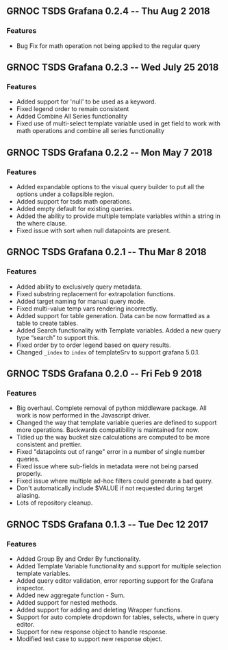 ## GRNOC TSDS Grafana 0.2.4 -- Thu Aug 2 2018

### Features

* Bug Fix for math operation not being applied to the regular query

## GRNOC TSDS Grafana 0.2.3 -- Wed July 25 2018

### Features

* Added support for 'null' to be used as a keyword.
* Fixed legend order to remain consistent
* Added Combine All Series functionality
* Fixed use of multi-select template variable used in get field to work with math operations and combine all series functionality

## GRNOC TSDS Grafana 0.2.2 -- Mon May 7 2018

### Features

* Added expandable options to the visual query builder to put all the options under a collapsible region.
* Added support for tsds math operations.
* Added empty default for existing queries.
* Added the ability to provide multiple template variables within a string in the where clause. 
* Fixed issue with sort when null datapoints are present.

## GRNOC TSDS Grafana 0.2.1 -- Thu Mar 8 2018

### Features

* Added ability to exclusively query metadata.
* Fixed substring replacement for extrapolation functions.
* Added target naming for manual query mode.
* Fixed multi-value temp vars rendering incorrectly.
* Added support for table generation. Data can be now formatted as a table to create tables.  
* Added Search functionality with Template variables. Added a new query type “search” to support this.
* Fixed order by to order legend based on query results.
* Changed `_index` to `index` of templateSrv to support grafana 5.0.1.

## GRNOC TSDS Grafana 0.2.0 -- Fri Feb 9 2018

### Features

* Big overhaul. Complete removal of python middleware package. All work is now performed in the Javascript driver.
* Changed the way that template variable queries are defined to support more operations. Backwards compatibility is maintained for now.
* Tidied up the way bucket size calculations are computed to be more consistent and prettier.
* Fixed "datapoints out of range" error in a number of single number queries.
* Fixed issue where sub-fields in metadata were not being parsed properly.
* Fixed issue where multiple ad-hoc filters could generate a bad query.
* Don't automatically include $VALUE if not requested during target aliasing.
* Lots of repository cleanup.

## GRNOC TSDS Grafana 0.1.3 -- Tue Dec 12 2017

### Features

*  Added Group By and Order By functionality.
*  Added Template Variable functionality and support for multiple selection template variables. 
*  Added query editor validation, error reporting support for the Grafana inspector.
*  Added new aggregate function - Sum. 
*  Added support for nested methods.
*  Added support for adding and deleting Wrapper functions.
*  Support for auto complete dropdown for tables, selects, where in query editor.
*  Support for new response object to handle response.
*  Modified test case to support new response object.
